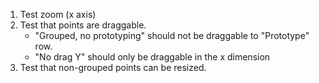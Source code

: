 1. Test zoom (x axis)
2. Test that points are draggable.
    - "Grouped, no prototyping" should not be draggable to "Prototype" row.
    - "No drag Y" should only be draggable in the x dimension
3. Test that non-grouped points can be resized.
